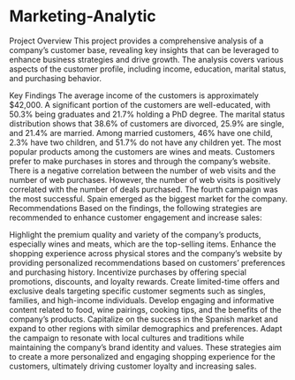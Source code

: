 # Marketing-Analytic

Project Overview
This project provides a comprehensive analysis of a company’s customer base, revealing key insights that can be leveraged to enhance business strategies and drive growth. The analysis covers various aspects of the customer profile, including income, education, marital status, and purchasing behavior.

Key Findings
The average income of the customers is approximately $42,000.
A significant portion of the customers are well-educated, with 50.3% being graduates and 21.7% holding a PhD degree.
The marital status distribution shows that 38.6% of customers are divorced, 25.9% are single, and 21.4% are married.
Among married customers, 46% have one child, 2.3% have two children, and 51.7% do not have any children yet.
The most popular products among the customers are wines and meats.
Customers prefer to make purchases in stores and through the company’s website.
There is a negative correlation between the number of web visits and the number of web purchases. However, the number of web visits is positively correlated with the number of deals purchased.
The fourth campaign was the most successful.
Spain emerged as the biggest market for the company.
Recommendations
Based on the findings, the following strategies are recommended to enhance customer engagement and increase sales:

Highlight the premium quality and variety of the company’s products, especially wines and meats, which are the top-selling items.
Enhance the shopping experience across physical stores and the company’s website by providing personalized recommendations based on customers’ preferences and purchasing history.
Incentivize purchases by offering special promotions, discounts, and loyalty rewards. Create limited-time offers and exclusive deals targeting specific customer segments such as singles, families, and high-income individuals.
Develop engaging and informative content related to food, wine pairings, cooking tips, and the benefits of the company’s products.
Capitalize on the success in the Spanish market and expand to other regions with similar demographics and preferences. Adapt the campaign to resonate with local cultures and traditions while maintaining the company’s brand identity and values.
These strategies aim to create a more personalized and engaging shopping experience for the customers, ultimately driving customer loyalty and increasing sales.
